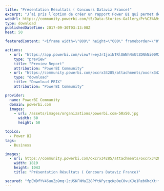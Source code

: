 ```yaml
---
title: "Présentation Résultats ( Concours Dataviz France)"
excerpt: "J’ai pris l’option de créer un rapport Power BI qui permet de raconter une histoire ( DataStorytelling), et plus précisément de montrer qu’avec Power"
webUrl: https://community.powerbi.com/t5/Data-Stories-Gallery/Pr%C3%A9sentation-R%C3%A9sultats-Concours-Dataviz-France/m-p/261928
type: download
publishedDateTime: 2017-09-30T03:13:00Z
heat: 50

featuredContent: "<iframe width=\"800\" height=\"600\" frameborder=\"0\" src=\"https://app.powerbi.com/view?r=eyJrIjoiNTRlOWNhNmUtZDNhNi00M2FlLWFkNDAtYzc1YTcyMzhhYjAxIiwidCI6ImU0ZWZmOGU4LWU2MzUtNDI2Yy05NTJkLTA5ZGQ0OGMzZmM4MCIsImMiOjh9\"></iframe>"

actions:
  - url: "https://app.powerbi.com/view?r=eyJrIjoiNTRlOWNhNmUtZDNhNi00M2FlLWFkNDAtYzc1YTcyMzhhYjAxIiwidCI6ImU0ZWZmOGU4LWU2MzUtNDI2Yy05NTJkLTA5ZGQ0OGMzZmM4MCIsImMiOjh9"
    type: "preview"
    title: "Preview Report"
    attribution: "PowerBI Community"
  - url: "https://community.powerbi.com/oxcrx34285/attachments/oxcrx34285/DataStoriesGallery/1172/2/VehiculesVariante6.pbix"
    type: "download"
    title: "Download PBIX"
    attribution: "PowerBI Community"

provider:
  name: PowerBI Community
  domain: powerbi.com
  images:
    - url: /assets/images/organizations/powerbi.com-50x50.jpg
      width: 50
      height: 50

topics:
  - Power BI
tags:
  - Business

images:
  - url: https://community.powerbi.com/oxcrx34285/attachments/oxcrx34285/DataStoriesGallery/1172/1/Pres.jpg
    width: 1819
    height: 1043
    title: "Présentation Résultats ( Concours Dataviz France)"

secured: "fpEWDfYV46uuZp9mq+2cUSKFNMaI28PftNPycqcKp0eC0vuXJe1Reb6hcXt+fwBAdfB9poUYKo152jeuT13EAezV13AFoWGg8E1yQaghcckMgCK9YkXhu5fUGv7I30pk0OzCGiAQuV4lftb7fQFcHSFD85nvXS+LAEfQVRi0Dq2/PG8K/3hdgsw2JlNAnf41csO/kYkq/F5jAwLxBk3V5EJsc0kxJ/20pVKzcQE+Mwoz5+fDMSHGkXFtyJI3tp/+iwSV8m7sX15uK/dMbZ8rvVlmfRgg92BzZOHb9Rskqk2RaRlKRLyOi2B7oCvuAptRldCGFGTqSluCWYctbtjKAZxdFCQXsw1CgFRUGWNRpfekFmdiXi07JPbjej8oY7xNrBQWHbqYENgT5PCz5IE76A==;LRNxWBQqB4IYjy64jfsjlw=="
---
```


